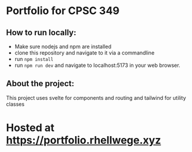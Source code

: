 # Portfolio for CPSC 349
## How to run locally:
- Make sure nodejs and npm are installed
- clone this repository and navigate to it via a commandline
- run `npm install`
- run `npm run dev` and navigate to localhost:5173 in your web browser.

## About the project:
This project uses svelte for components and routing and tailwind for utility classes

# Hosted at https://portfolio.rhellwege.xyz
